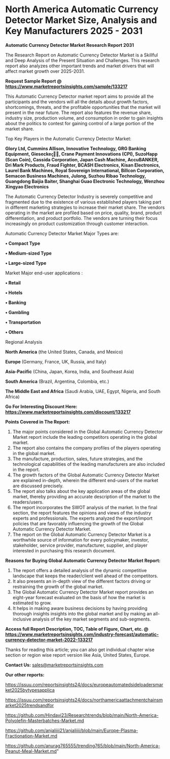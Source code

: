 # North America Automatic Currency Detector Market Size, Analysis and Key Manufacturers 2025 - 2031

<strong>Automatic Currency Detector Market Research Report 2031</strong>

The Research Report on Automatic Currency Detector Market is a Skillful and Deep Analysis of the Present Situation and Challenges. This research report also analyzes other important trends and market drivers that will affect market growth over 2025-2031.

<strong>Request Sample Report @ <a href=https://www.marketreportsinsights.com/sample/133217>https://www.marketreportsinsights.com/sample/133217</a></strong>

This Automatic Currency Detector market report aims to provide all the participants and the vendors will all the details about growth factors, shortcomings, threats, and the profitable opportunities that the market will present in the near future. The report also features the revenue share, industry size, production volume, and consumption in order to gain insights about the politics to contest for gaining control of a large portion of the market share.

Top Key Players in the Automatic Currency Detector Market:

<strong>Glory Ltd, Cummins Allison, Innovative Technology, GRG Banking Equipment, Giesecke෫, Crane Payment Innovations (CPI), SuzoHapp (Scan Coin), Cassida Corporation, Japan Cash Machine, AccuBANKER, Dri Mark Products, Fraud Fighter, BCASH Electronics, Kisan Electronics, Laurel Bank Machines, Royal Sovereign International, Billcon Corporation, Semacon Business Machines, Julong, Suzhou Ribao Technology, Guangdong Baijia Baiter, Shanghai Guao Electronic Technology, Wenzhou Xingyao Electronics</strong>

The Automatic Currency Detector Industry is severely competitive and fragmented due to the existence of various established players taking part in different marketing strategies to increase their market share. The vendors operating in the market are profiled based on price, quality, brand, product differentiation, and product portfolio. The vendors are turning their focus increasingly on product customization through customer interaction.

Automatic Currency Detector Market Major Types are:

<strong>• Compact Type

• Medium-sized Type

• Large-sized Type</strong>

Market Major end-user applications :

<strong>• Retail

• Hotels

• Banking

• Gambling

• Transportation

• Others</strong>

Regional Analysis

</u><strong><b>North America</b></strong> (the United States, Canada, and Mexico)

<strong><b>Europe </b></strong>(Germany, France, UK, Russia, and Italy)

<strong><b>Asia-Pacific</b></strong> (China, Japan, Korea, India, and Southeast Asia)

<strong><b>South America</b></strong> (Brazil, Argentina, Colombia, etc.)

<strong><b>The Middle East and Africa</b></strong> (Saudi Arabia, UAE, Egypt, Nigeria, and South Africa)

<strong>Go For Interesting Discount Here: <a href=https://www.marketreportsinsights.com/discount/133217>https://www.marketreportsinsights.com/discount/133217</a></strong>

<strong>Points Covered in The Report:</strong>
<ol>
  <li>The major points considered in the Global Automatic Currency Detector Market report include the leading competitors operating in the global market.</li>
  <li>The report also contains the company profiles of the players operating in the global market.</li>
  <li>The manufacture, production, sales, future strategies, and the technological capabilities of the leading manufacturers are also included in the report.</li>
  <li>The growth factors of the Global Automatic Currency Detector Market are explained in-depth, wherein the different end-users of the market are discussed precisely.</li>
  <li>The report also talks about the key application areas of the global market, thereby providing an accurate description of the market to the readers/users.</li>
  <li>The report incorporates the SWOT analysis of the market. In the final section, the report features the opinions and views of the industry experts and professionals. The experts analyzed the export/import policies that are favorably influencing the growth of the Global Automatic Currency Detector Market.</li>
  <li>The report on the Global Automatic Currency Detector Market is a worthwhile source of information for every policymaker, investor, stakeholder, service provider, manufacturer, supplier, and player interested in purchasing this research document.</li>
</ol>
<strong>Reasons for Buying Global Automatic Currency Detector Market Report:</strong>

<ol>
  <li>The report offers a detailed analysis of the dynamic competitive landscape that keeps the reader/client well ahead of the competitors.</li>
  <li>It also presents an in-depth view of the different factors driving or restraining the growth of the global market.</li>
  <li>The Global Automatic Currency Detector Market report provides an eight-year forecast evaluated on the basis of how the market is estimated to grow.</li>
  <li>It helps in making aware business decisions by having providing thorough insights insights into the global market and by making an all-inclusive analysis of the key market segments and sub-segments.</li>
</ol>
<strong>Access full Report Description, TOC, Table of Figure, Chart, etc. @ <a href=https://www.marketreportsinsights.com/industry-forecast/automatic-currency-detector-market-2022-133217>https://www.marketreportsinsights.com/industry-forecast/automatic-currency-detector-market-2022-133217</a></strong>


Thanks for reading this article; you can also get individual chapter wise section or region wise report version like Asia, United States, Europe.

<strong>Contact Us:</strong>
sales@marketreportsinsights.com

<strong>Our other reports:</strong>

<a href=https://issuu.com/reportsinsights24/docs/europeautomatedsideloadersmarket2025bytypesapplica>https://issuu.com/reportsinsights24/docs/europeautomatedsideloadersmarket2025bytypesapplica</a>

<a href=https://issuu.com/reportsinsights24/docs/northamericaattachmentchainsmarket2025trendsandfor>https://issuu.com/reportsinsights24/docs/northamericaattachmentchainsmarket2025trendsandfor</a>

<a href=https://github.com/Hindavi23/Researchtrends/blob/main/North-America-Polyolefin-Masterbatches-Market.md>https://github.com/Hindavi23/Researchtrends/blob/main/North-America-Polyolefin-Masterbatches-Market.md</a>

<a href=https://github.com/anjaliiii21/anjaliiii/blob/main/Europe-Plasma-Fractionation-Market.md>https://github.com/anjaliiii21/anjaliiii/blob/main/Europe-Plasma-Fractionation-Market.md</a>

<a href=https://github.com/anurag765555/trending765/blob/main/North-America-Peanut-Meal-Market.md>https://github.com/anurag765555/trending765/blob/main/North-America-Peanut-Meal-Market.md</a>"
